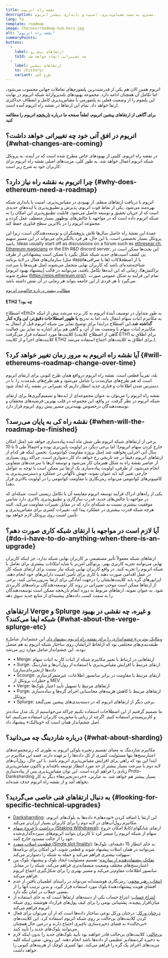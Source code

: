 ```yaml
---
title: نقشه‌ راه اتریوم
description: مسیری به سمت مقیاس‌پذیری، امنیت و پایداری بیشتر اتریوم.
lang: fa
template: roadmap
image: /heroes/roadmap-hub-hero.jpg
alt: "نقشه‌ راه اتریوم"
summaryPoints:
buttons:
  - 
    label: ارتقا‌های پیش‌ رو
    toId: چه تغییراتی ایجاد خواهد شد
  - 
    label: ارتقاهای پیشین
    to: /history/
    variant: طرح کلی
---
```


اتریوم همین الان هم یکی از قدرتمندترین پلتفورم‌های تعاملات جهانی محسوب می‌شود، اما تکامل آن همچنان ادامه دارد. مجموعه بهبودهای بلند‌پروازانۀ شبکه اتریوم در نهایت این پلتفوم را از وضعیت فعلی به پلتفورمی با مقیاس‌پذیری کامل و انعطاف حداکثری ارتقا خواهد داد. تمام این ارتقاها در نقشه راه اتریوم آمده است.

**برای آگاهی از ارتقاهای پیشین اتریوم، لطفاً صفحه ما درباره [تاریخچه](/history/) اتریوم را مطالعه کنید**

## اتریوم در افق آتی خود چه تغییراتی خواهد داشت؟ {#what-changes-are-coming}

در نقشه راه اتریوم، کلیتی از بهبودهای خاص مطرح شده است که در آینده، به پروتکل شبکه اتریوم اعمال خواهد شد. به طور کلی، مزیت‌های اصلی نقشه راه اتریوم برای کاربران خود به شرح زیر است:

<CardGrid>
  <RoadmapActionCard
    to="/roadmap/scaling"
    title="تراکنش‌های ارزان‌تر"
    image="scaling"
    description="Rollups are too expensive and rely on centralized components, causing users to place too much trust in their operators. The roadmap includes fixes for both of these problems."
    buttonText="More on reducing fees"
  />
  <RoadmapActionCard
    to="/roadmap/security"
    title="امنیت بالاتر"
    image="security"
    description="Ethereum is already very secure but it can be made even stronger, ready to withstand all kinds of attack far into the future."
    buttonText="More on security"
  />
  <RoadmapActionCard
    to="/roadmap/user-experience"
    title="Better user experience"
    image="userExperience"
    description="More support for smart contract wallets and light-weight nodes will make using Ethereum simpler and safer."
    buttonText="More on user experience"
  />
  <RoadmapActionCard
    to="/roadmap/future-proofing"
    title="اثبات آتی"
    image="futureProofing"
    description="Ethereum researchers and developers are solving tomorrow's problems today, readying the network for future generations."
    buttonText="More on future proofing"
  />
</CardGrid>

## چرا اتریوم به نقشه راه نیاز دارد؟ {#why-does-ethereum-need-a-roadmap}

اتریوم با دریافت ارتقاهای منظم، از بهبودی در مقیاس‌پذیری، امنیت یا پایداری شبکه بهره‌مند می‌شود. یکی از نقاط قوت اتریوم، پذیرش و تطبیق‌پذیری با ایده‌های جدیدی است که از جریان تحقیق و توسعه حاصل می‌شود. قابلیت تطبیق‌پذیری این امکان را به شبکه اتریوم داده است که در مواجهه با چالش‌های نوظهور بسیار منعطف عمل کرده و مجموعه اتریوم را در بالاترین سطح فناوری حفظ کند.

<RoadmapImageContent title="چگونگی تعریف نقشه راه">

عمدۀ این نقشۀ راه حاصل سال‌ها تلاش پژوهشگران و توسعه‌دهندگان است، زیرا این پروتکل بسیار تخصصی است. با این حال، هر فرد باانگیزه‌ای می‌تواند در این مسیر سهیم باشد. Ideas usually start off as discussions on a forum such as [ethresear.ch](https://ethresear.ch/), [Ethereum magicians](https://ethereum-magicians.org/) or the Eth R&D discord server. این بحث‌ها ممکن است در پی کشف آسیب‌های جدید شبکه شکل بگیرد یا ممکن است پیشنهاداتی از طرف سازمان‌های فعال در لایۀ برنامه (مثل dappها یا صرافی‌ها) یا از اصطحلاکات شناخته‌شده‌ای باشد که کاربران نهایی متحمل می‌شوند (مثل هزینه‌ها یا سرعت تراکنش‌ها). زمانی که این ایده‌ها تکامل‌ یافتند، می‌توانند در قالب [پیشنهاد بهبود اتریوم] مطرح شوند (https://eips.ethereum.org/). تمام این فرآیند به شکل عمومی صورت می‌گیرد تا هر فردی از این جامعه بتواند هر زمانی در آن نقش داشته باشد.

[مطالب بیشتر درباره حاکمیت اتریوم](/governance/)

</RoadmapImageContent>

<InfoBanner mb={8}>
  <h4 style={{ marginTop: 0 }}>ETH2 چه بود؟</h4>

  <p>اصطلاح «Eth2» به طور متداول در توصیف آیندۀ اتریوم به کار برده می‌شد پیش از اینکه به مکانیزم اثبات سهام انتقال یابد، اما به تدریج <strong>با ظهور اصطلاحات دقیق‌تر، این واژه کنار گذاشته شد.</strong>این اصطلاح درابتدا برای توضیح تمایز بین شبکه اتریوم قبل از انتقال به مکانیزم اثبات سهام با وضعیت بعد از آن، و گاهی هم برای اشاره به تمایز بین فعالیت کلاینت‌ها مورد استفاده قرار می‌گرفت (گاهی از اصطلاح کلاینت ETH1 برای اطلاق به کلاینت‌های اجرا و از کلاینت ETH2 برای اطلاق به کلاینت‌های اجماع استفاده می‌شد.).</p>

</InfoBanner>

## آیا نقشه راه اتریوم به مرور زمان تغییر خواهد کرد؟ {#will-ethereums-roadmap-change-over-time}

بله، تقریباً قطعی است. نقشه راه اتریوم درواقع همان طرح کنونی برای ارتقای اتریوم است که هم طرح‌های میان‌مدت را شامل می‌شود و هم طرح‌های بلندمدت را. با در دسترس شدن اطلاعات و فناری جدید انتظار داریم که تغییراتی در نقشه راه ایجاد شود.

نقشه راه اتریوم را می‌توان به عنوان مجموعه‌ای از ایده‌ها و تصمیم‌گیری‌ها برای ارتقای شبکه اتریوم در نظر گرفت. در واقع، این مجموعه در قلب بهترین فرضیه‌های محققان و توسعه‌دهندگان درخصوص بهینه‌ترین مسیر پیش روی اتریوم قرار دارد.

## نقشه راه کی به پایان می‌رسد؟ {#when-will-the-roadmap-be-finished}

برخی از ارتقاهای شبکه اتریوم طی شش ماه آینده پیاده‌سازی خواهد شد (مثل امکان خارج کردن سهام اتریوم)؛ اما برخی دیگر، در اولویت پایین‌تری بوده و احتمالاً طی 5 تا 10 سال آتی اجرایی نخواهند شد (مثل پروژه مقاومت کوانتومی). تخمین اینکه هر کدام از ارتقاهای اتریوم دقیقاً در چه تاریخی رخ خواهد داد کار دشواری است، چراکه روی بسیاری از عناصر نقشۀ راه به شکل همزمان کار می‌شود و توسعه آن‌ها با سرعت‌های متفاوتی انجام می‌شود. از طرفی، اولویت پیاده‌سازی یک ارتقا نیز ممکن است با توجه به عوامل خارجی تغییر کند (به عنوان نمونه، جهش ناگهانی در عملکرد و دسترسی‌پذیری به کامپیوترهای کوانتومی می‌تواند رمزنگاری با مقاومت کوانتومی را در اولویت بالاتری قرار دهد).

یکی از راه‌های ادراک فرآیند توسعه اتریوم مقایسه آن با تکامل زیستی است. شبکه‌ای که در مواجهه با چالش‌های جدید، قدرت سازگاری و تطبیق‌پذیری بالاتری دارد شانس موفقیت بیشتری نسبت به شبکه‌ای دارد که در مقابل تغییرات مقاومت می‌کند، البته هرچه شبکه قدرت بیشتری در عملکرد پیدا کند، تغییرات کمتری برای مقیاس‌پذیری و تأمین امنیت روی پروتکل لازم خواهد بود.

## آیا لازم است در مواجهه با ارتقای شبکه کاری صورت دهم؟ {#do-i-have-to-do-anything-when-there-is-an-upgrade}

ارتقاهای شبکه معمولاً تأثیر مستقیمی بر کاربران نهایی شبکه ندارد، جز اینکه کاربران نهایی می‌توانند تجربه کاربری بهتر، پرتوکلی امن‌تر یا شاید <i>امکانات</i> بیشتری برای تعامل با شبکه اتریوم را تجربه کنند. در واقع کاربران نهایی شبکه نیاز نیست برای ارتقای شبکه کار در عمل اقدامی صورت دهند یا کاری برای تأمین امنیت دارایی‌های خود انجام دهند. اپراتورهای گره باید کلاینت‌هایشان را درجهت آمادگی برای ارتقا به‌روزرسانی کنند. برخی از ارتقاها ممکن است موجب تغییراتی در روند کار توسعه‌دهندگان برنامه‌های کاربردی شود. به عنوان نمونه، ارتقاهای مربوط به دوره اتمام تاریخچه ممکن است توسعه‌دهندگان را به سمت کسب داده‌های پیشینه‌ای از منابع جدید سوق دهد.

## ارتقاهای Verge و Splurge و غیره، چه نقشی در بهبود شبکه ایفا می‌کنند؟ {#what-about-the-verge-splurge-etc}

[«ویتالیک بوترین» چشم‌اندازی را برای نقشه راه اتریوم پیشنهاد داد.](https://twitter.com/VitalikButerin/status/1588669782471368704) این چشم‌انداز شامل طبقه‌بندی‌های مختلفی بود که ازلحاظ اثراتشان روی ساختار شبکه اتریوم به هم متصل بودند. این چشم‌انداز شامل موارد زیر می‌شد:

- • Merge: ارتقاهایی در ارتباط با تغییر مکانیزم شبکه از اثبات کار به اثبات سهام
- • Surge: ارتقای مرتبط با افزایش مقیاس‌پذیری با استفاده از رول‌آپ‌ها و شاردینگ داده‌ها (زنجیره‌ای‌سازی)
- • Scourge: ارتقای مرتبط با مقاومت در برابر سانسور اطلاعات، غیرمتمرکزسازی و خطرات پروتکل از MEV
- • Verge: ارتقاهای مرتبط با تسهیل تأیید اعتبار بلوک‌ها
- • Purge: ارتقاهای مرتبط با کاهش هزینه‌های محاسباتی اجرای گره‌ها و ساده‌سازی پروتکل
- • Splurge: برخی دیگر از ارتقاهای اتریوم که در دسته‌بندی‌های پیشین نمی‌گنجد.

ما تصمیم گرفتیم از این اصطلاحات استفاده نکنیم چراکه می‌خواستیم از یک مدل ساده‌تر و کاربرپسندتر استفاده کنیم. اگرچه از زبانی با محوریت کاربران استفاده می‌کنیم، اما اصل چشم‌انداز همان است که «ویتالیک» پیشنهاد داد.

## درباره شاردینگ چه می‌دانید؟ {#what-about-sharding}

مکانیزم شاردینگ به معنای تقسیم زنجیره بلوکی اتریوم به طوری که زیر‌مجموعه‌های اعتبارسنج‌ها تنها مسئولیت کسری از کل داده‌ها را برعهده دارند. قصد این مکانیزم در ابتدا این بود که راهی برای افزایش مقیاس‌پذیری اتریوم باشد. با این حال، رول‌آپ‌های لایه دوم با سرعت بسیار بیشتر از حد مورد انتظار توسعه یافته‌اند و تاکنون مقیاس‌پذیری زیادی را فراهم کرده است. این توان مقیاس‌پذیری پس از پیاده‌سازی Proto-Danksharding بسیار بیشتر هم خواهد شد. به عبارتی، «خرده‌زنجیره‌ها» دیگر به کار نخواهد آمد و از نقشه راه اتریوم حذف شده‌اند.

## به دنبال ارتقاهای فنی خاصی می‌گردید؟ {#looking-for-specific-technical-upgrades}

- [Danksharrding](/roadmap/danksharding): این ارتقا با اضافه کردن «توده‌های» داده‌ها به بلوک‌های اتریوم، مکانیزم رول‌آپ‌های در لایه دوم را برای کاربران بسیار ارزان‌تر می‌کند.
- [برداشت یا خروج سهام (Staking Withdrawal)](/staking/withdrawals): ارتقای شانگهای/کاپلا امکان خروج سهام از شبکه اتریوم را میسر کرد تا کاربران بتوانند اتریوم‌های سپرده‌گذاری‌شده خود را از حالت مسدود خارج کنند.
- [قطعیت اسلات منفرد (Single slot finality)](/roadmap/single-slot-finality): به جای انتظار 15 دقیقه‌ای، بلوک‌ها می‌توانند در همان اسلات پیشنهاد شوند و قطعی شوند. این امکان برای برنامه‌ها سهولت بیشتری فراهم می‌کند و حمله به شبکه را دشوارتر می‌کند.
- [تفکیک پیشنهاددهنده از سازنده](/roadmap/pbs): تقسیم مسئولیت ایجاد بلوک و پیشنهاد بلوک بین اعتبارسنج‌های مختلف وضعیت منصفانه‌تری فراهم می‌کند، شبکه را در مقابل سانسور اطلاعات مقاوم‌تر می‌کند و مسیر بهتری را برای شکل‌گیری اجماع اتریوم فراهم می‌کند.
- [انتخاب رهبر مخفی](/roadmap/secret-leader-election): رمزنگاری هوشمندانه می‌تواند در راستای اطمینان یافتن از عدم افشای هویت پیشنهاددهندۀ بلوک مورد استفاده قرار گیرد، و بدین ترتیب آنها را از بعضی حملات در امان نگه دارد.
- [انتزاع حساب](/roadmap/account-abstraction): انتزاع حساب یکی از دسته‌های ارتقاها است که به جای استفاده از میان‌افزار پیچیده، پشتیبانی بومی را برای کیف پول‌های قرارداد هوشمند روی شبکه اتریوم فراهم می‌کند.
- [درختان ورکل](/roadmap/verkle-trees): درختان ورکل نوعی ساختار داده‌ها است که از آن می‌توان برای فعال کردن کلاینت‌های بی‌حالت بر روی شبکه اتریوم استفاده کرد. این کلاینت‌های «بی‌حالت» به فضای ذخیره‌سازی ناچیزی احتیاج دارند و درعین حال همچنان می‌توانند بلوک‌های جدید را تأیید کنند.
- [بی‌حالتی](/roadmap/statelessness): کلاینت‌های بی‌حالت قادر خواهند بود تأیید بلوک‌های جدید را بدون اینکه لازم به ذخیره کردنمقادیر عظیمی از داده‌ها باشد انجام دهند. این روش، ضمن اینکه کلیه مزیت‌های اجرای یک گره را فراهم می‌کند، تنها کسری کوچک از هزینه‌های کنونی را خواهد داشت.
